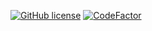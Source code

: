 [![GitHub license](https://img.shields.io/github/license/HgeX/grapefruit)](https://github.com/HgeX/grapefruit/blob/main/LICENSE)
[![CodeFactor](https://www.codefactor.io/repository/github/hgex/grapefruit/badge)](https://www.codefactor.io/repository/github/hgex/grapefruit)
